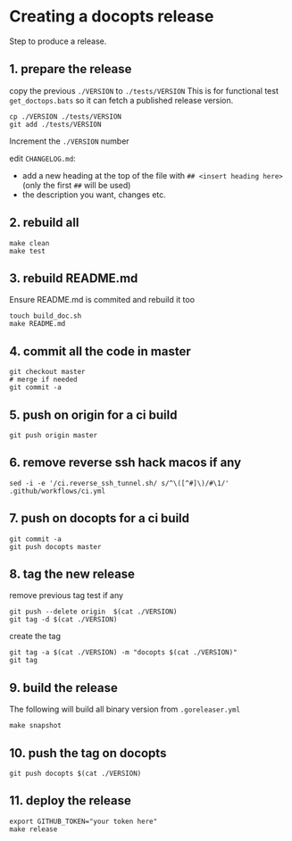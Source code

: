 # Creating a docopts release

Step to produce a release.

## 1. prepare the release

copy the previous `./VERSION` to `./tests/VERSION`
This is for functional test `get_doctops.bats` so it can fetch a
published release version.

```
cp ./VERSION ./tests/VERSION
git add ./tests/VERSION
```

Increment the `./VERSION` number

edit `CHANGELOG.md`:
- add a new heading at the top of the file with `## <insert heading here>` (only the first `##` will be used)
- the description you want, changes etc.

## 2. rebuild all

```
make clean
make test
```

## 3. rebuild README.md

Ensure README.md is commited and rebuild it too

```
touch build_doc.sh
make README.md
```

## 4. commit all the code in master

```
git checkout master
# merge if needed
git commit -a
```

## 5. push on origin for a ci build

```
git push origin master
```

## 6. remove reverse ssh hack macos if any

```
sed -i -e '/ci.reverse_ssh_tunnel.sh/ s/^\([^#]\)/#\1/' .github/workflows/ci.yml
```

## 7. push on docopts for a ci build

```
git commit -a
git push docopts master
```

## 8. tag the new release

remove previous tag test if any

```
git push --delete origin  $(cat ./VERSION)
git tag -d $(cat ./VERSION)
```

create the tag

```
git tag -a $(cat ./VERSION) -m "docopts $(cat ./VERSION)"
git tag
```

## 9. build the release

The following will build all binary version from `.goreleaser.yml`

```
make snapshot
```

## 10. push the tag on docopts

```
git push docopts $(cat ./VERSION)
```

## 11. deploy the release

```
export GITHUB_TOKEN="your token here"
make release
```
